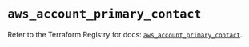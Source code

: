 # `aws_account_primary_contact`

Refer to the Terraform Registry for docs: [`aws_account_primary_contact`](https://registry.terraform.io/providers/hashicorp/aws/6.0.0/docs/resources/account_primary_contact).
